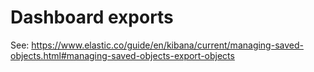 # Dashboard exports

See: https://www.elastic.co/guide/en/kibana/current/managing-saved-objects.html#managing-saved-objects-export-objects